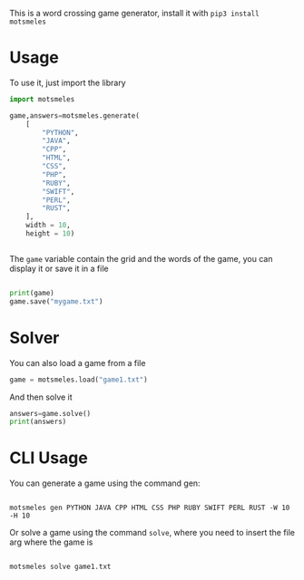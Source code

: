  This is a word crossing game generator, install it with `pip3 install motsmeles`

# Usage

To use it, just import the library

```python
import motsmeles

game,answers=motsmeles.generate(
    [
        "PYTHON",
        "JAVA",
        "CPP",
        "HTML",
        "CSS",
        "PHP",
        "RUBY",
        "SWIFT",
        "PERL",
        "RUST",
    ],
    width = 10, 
    height = 10)



```

The `game` variable contain the grid and the words of the game, you can display it or save it in a file

```python

print(game)
game.save("mygame.txt")
```

# Solver

You can also load a game from a file

```python
game = motsmeles.load("game1.txt")
```

And then solve it

```python
answers=game.solve()
print(answers)
```

# CLI Usage

You can generate a game using the command gen:

```

motsmeles gen PYTHON JAVA CPP HTML CSS PHP RUBY SWIFT PERL RUST -W 10 -H 10
```

Or solve a game using the command `solve`, where you need to insert the file arg where the game is

```

motsmeles solve game1.txt
```
